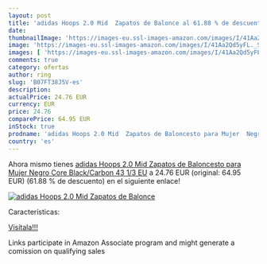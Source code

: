 ```yaml
---
layout: post
title: 'adidas Hoops 2.0 Mid  Zapatos de Balonce al 61.88 % de descuento'
date: 
thumbnailImage: 'https://images-eu.ssl-images-amazon.com/images/I/41Aa2Qd5yFL._SL200_.jpg'
image: 'https://images-eu.ssl-images-amazon.com/images/I/41Aa2Qd5yFL._SL200_.jpg'
images: [ 'https://images-eu.ssl-images-amazon.com/images/I/41Aa2Qd5yFL._SL200_.jpg' ]
comments: true
category: ofertas
author: ring
slug: 'B07FT38J5V-es'
description:
actualPrice: 24.76 EUR
currency: EUR
price: 24.76
comparePrice: 64.95 EUR
inStock: true
prodname: 'adidas Hoops 2.0 Mid  Zapatos de Baloncesto para Mujer  Negro Core Black/Carbon  43 1/3 EU'
country: 'es'
---
```


Ahora mismo tienes [adidas Hoops 2.0 Mid  Zapatos de Baloncesto para Mujer  Negro Core Black/Carbon  43 1/3 EU](https://www.amazon.es/dp/B07FT38J5V/?tag=tolees-21) a 24.76 EUR (original: 64.95 EUR) (61.88 %  de descuento) en el siguiente enlace!

[![adidas Hoops 2.0 Mid  Zapatos de Balonce](https://images-eu.ssl-images-amazon.com/images/I/41Aa2Qd5yFL._SL200_.jpg)](https://www.amazon.es/dp/B07FT38J5V/?tag=tolees-21)

Características:


[Visítala!!!](https://www.amazon.es/dp/B07FT38J5V/?tag=tolees-21)

Links participate in Amazon Associate program and might generate a comission on qualifying sales
